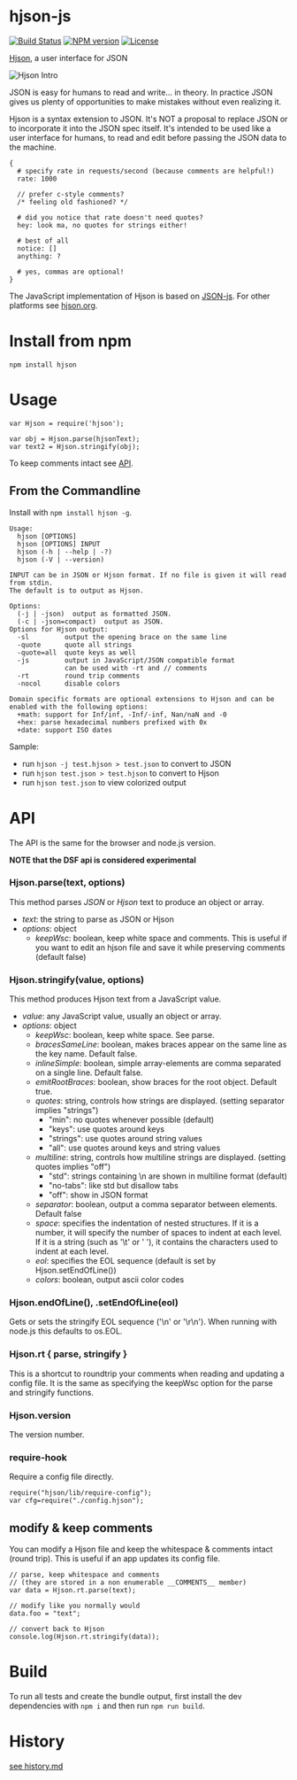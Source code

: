 # hjson-js

[![Build Status](https://img.shields.io/travis/hjson/hjson-js.svg?style=flat-square)](http://travis-ci.org/hjson/hjson-js)
[![NPM version](https://img.shields.io/npm/v/hjson.svg?style=flat-square)](http://www.npmjs.com/package/hjson)
[![License](https://img.shields.io/github/license/hjson/hjson-js.svg?style=flat-square)](https://github.com/hjson/hjson-js/blob/master/LICENSE)

[Hjson](http://hjson.org), a user interface for JSON

![Hjson Intro](http://hjson.org/hjson1.gif)

JSON is easy for humans to read and write... in theory. In practice JSON gives us plenty of opportunities to make mistakes without even realizing it.

Hjson is a syntax extension to JSON. It's NOT a proposal to replace JSON or to incorporate it into the JSON spec itself. It's intended to be used like a user interface for humans, to read and edit before passing the JSON data to the machine.

```Hjson
{
  # specify rate in requests/second (because comments are helpful!)
  rate: 1000

  // prefer c-style comments?
  /* feeling old fashioned? */

  # did you notice that rate doesn't need quotes?
  hey: look ma, no quotes for strings either!

  # best of all
  notice: []
  anything: ?

  # yes, commas are optional!
}
```

The JavaScript implementation of Hjson is based on [JSON-js](https://github.com/douglascrockford/JSON-js). For other platforms see [hjson.org](http://hjson.org).

# Install from npm

```
npm install hjson
```

# Usage

```
var Hjson = require('hjson');

var obj = Hjson.parse(hjsonText);
var text2 = Hjson.stringify(obj);
```

To keep comments intact see [API](#modify--keep-comments).

## From the Commandline

Install with `npm install hjson -g`.

```
Usage:
  hjson [OPTIONS]
  hjson [OPTIONS] INPUT
  hjson (-h | --help | -?)
  hjson (-V | --version)

INPUT can be in JSON or Hjson format. If no file is given it will read from stdin.
The default is to output as Hjson.

Options:
  (-j | -json)  output as formatted JSON.
  (-c | -json=compact)  output as JSON.
Options for Hjson output:
  -sl         output the opening brace on the same line
  -quote      quote all strings
  -quote=all  quote keys as well
  -js         output in JavaScript/JSON compatible format
              can be used with -rt and // comments
  -rt         round trip comments
  -nocol      disable colors

Domain specific formats are optional extensions to Hjson and can be enabled with the following options:
  +math: support for Inf/inf, -Inf/-inf, Nan/naN and -0
  +hex: parse hexadecimal numbers prefixed with 0x
  +date: support ISO dates
```

Sample:
- run `hjson -j test.hjson > test.json` to convert to JSON
- run `hjson test.json > test.hjson` to convert to Hjson
- run `hjson test.json` to view colorized output


# API

The API is the same for the browser and node.js version.

**NOTE that the DSF api is considered experimental**

### Hjson.parse(text, options)

This method parses *JSON* or *Hjson* text to produce an object or array.

- *text*: the string to parse as JSON or Hjson
- *options*: object
  - *keepWsc*: boolean, keep white space and comments. This is useful if you want to edit an hjson file and save it while preserving comments (default false)

### Hjson.stringify(value, options)

This method produces Hjson text from a JavaScript value.

- *value*: any JavaScript value, usually an object or array.
- *options*: object
  - *keepWsc*: boolean, keep white space. See parse.
  - *bracesSameLine*: boolean, makes braces appear on the same line as the key name. Default false.
  - *inlineSimple*: boolean, simple array-elements are comma separated on a single line. Default false.
  - *emitRootBraces*: boolean, show braces for the root object. Default true.
  - *quotes*: string, controls how strings are displayed. (setting separator implies "strings")
    - "min": no quotes whenever possible (default)
    - "keys": use quotes around keys
    - "strings": use quotes around string values
    - "all": use quotes around keys and string values
  - *multiline*: string, controls how multiline strings are displayed. (setting quotes implies "off")
    - "std": strings containing \n are shown in multiline format (default)
    - "no-tabs": like std but disallow tabs
    - "off": show in JSON format
  - *separator*: boolean, output a comma separator between elements. Default false
  - *space*: specifies the indentation of nested structures. If it is a number, it will specify the number of spaces to indent at each level. If it is a string (such as '\t' or '&nbsp;'), it contains the characters used to indent at each level.
  - *eol*: specifies the EOL sequence (default is set by Hjson.setEndOfLine())
  - *colors*: boolean, output ascii color codes

### Hjson.endOfLine(), .setEndOfLine(eol)

Gets or sets the stringify EOL sequence ('\n' or '\r\n'). When running with node.js this defaults to os.EOL.

### Hjson.rt { parse, stringify }

This is a shortcut to roundtrip your comments when reading and updating a config file. It is the same as specifying the keepWsc option for the parse and stringify functions.

### Hjson.version

The version number.

### require-hook

Require a config file directly.

```
require("hjson/lib/require-config");
var cfg=require("./config.hjson");
```

## modify & keep comments

You can modify a Hjson file and keep the whitespace & comments intact (round trip). This is useful if an app updates its config file.

```
// parse, keep whitespace and comments
// (they are stored in a non enumerable __COMMENTS__ member)
var data = Hjson.rt.parse(text);

// modify like you normally would
data.foo = "text";

// convert back to Hjson
console.log(Hjson.rt.stringify(data));
```
# Build

To run all tests and create the bundle output, first install the dev dependencies with `npm i` and then run `npm run build`.

# History

[see history.md](history.md)

